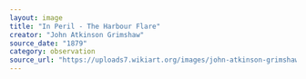 ```yaml
---
layout: image
title: "In Peril - The Harbour Flare"
creator: "John Atkinson Grimshaw"
source_date: "1879"
category: observation
source_url: "https://uploads7.wikiart.org/images/john-atkinson-grimshaw/in-peril-the-harbour-flare-1879.jpg"
---
```

